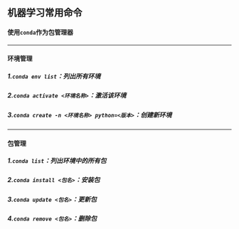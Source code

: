 ## 机器学习常用命令

#### 使用`conda`作为包管理器

---

#### 环境管理

##### 1.`conda env list`：列出所有环境
##### 2.`conda activate <环境名称>`：激活该环境
##### 3.`conda create -n <环境名称> python=<版本>`：创建新环境

---

#### 包管理

##### 1.`conda list`：列出环境中的所有包
##### 2.`conda install <包名>`：安装包
##### 3.`conda update <包名>`：更新包
##### 4.`conda remove <包名>`：删除包

